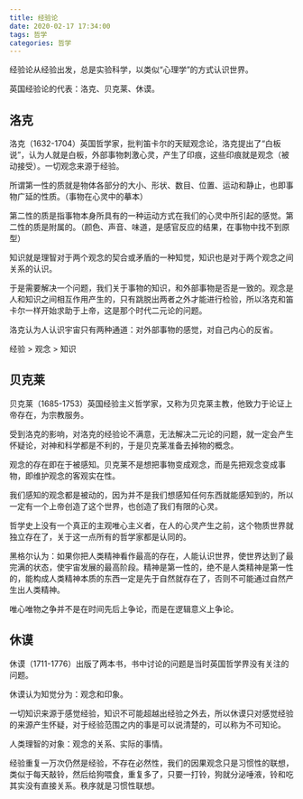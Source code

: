 ```yaml
---
title: 经验论
date: 2020-02-17 17:34:00
tags: 哲学
categories: 哲学
---
```


经验论从经验出发，总是实验科学，以类似“心理学”的方式认识世界。

英国经验论的代表：洛克、贝克莱、休谟。

## 洛克

洛克（1632-1704）英国哲学家，批判笛卡尔的天赋观念论，洛克提出了“白板说”，认为人就是白板，外部事物刺激心灵，产生了印痕，这些印痕就是观念（被动接受）。一切观念来源于经验。

所谓第一性的质就是物体各部分的大小、形状、数目、位置、运动和静止，也即事物广延的性质。（事物在心灵中的摹本）

第二性的质是指事物本身所具有的一种运动方式在我们的心灵中所引起的感觉。第二性的质是附属的。（颜色、声音、味道，是感官反应的结果，在事物中找不到原型）

知识就是理智对于两个观念的契合或矛盾的一种知觉，知识也是对于两个观念之间关系的认识。

于是需要解决一个问题，我们关于事物的知识，和外部事物是否是一致的。观念是人和知识之间相互作用产生的，只有跳脱出两者之外才能进行检验，所以洛克和笛卡尔一样开始求助于上帝，这是那个时代二元论的问题。

洛克认为人认识宇宙只有两种通道：对外部事物的感觉，对自己内心的反省。

经验 > 观念 > 知识

## 贝克莱

贝克莱（1685-1753）英国经验主义哲学家，又称为贝克莱主教，他致力于论证上帝存在，为宗教服务。

受到洛克的影响，对洛克的经验论不满意，无法解决二元论的问题，就一定会产生怀疑论，对神和科学都是不利的，于是贝克莱准备去掉物的概念。

观念的存在即在于被感知。贝克莱不是想把事物变成观念，而是先把观念变成事物，即维护观念的客观实在性。

我们感知的观念都是被动的，因为并不是我们想感知任何东西就能感知到的，所以一定有一个上帝创造了这个世界，也创造了我们有限的心灵。

哲学史上没有一个真正的主观唯心主义者，在人的心灵产生之前，这个物质世界就独立存在了，关于这一点所有的哲学家都是认同的。

黑格尔认为：如果你把人类精神看作最高的存在，人能认识世界，使世界达到了最完满的状态，使宇宙发展的最高阶段。精神是第一性的，绝不是人类精神是第一性的，能构成人类精神本质的东西一定是先于自然就存在了，否则不可能通过自然产生出人类精神。

唯心唯物之争并不是在时间先后上争论，而是在逻辑意义上争论。

## 休谟

休谟（1711-1776）出版了两本书，书中讨论的问题是当时英国哲学界没有关注的问题。

休谟认为知觉分为：观念和印象。

一切知识来源于感觉经验，知识不可能超越出经验之外去，所以休谟只对感觉经验的来源产生怀疑，对于经验范围之内的事是可以说清楚的，可以称为不可知论。

人类理智的对象：观念的关系、实际的事情。

经验重复一万次仍然是经验，不存在必然性，我们的因果观念只是习惯性的联想，类似于每天敲铃，然后给狗喂食，重复多了，只要一打铃，狗就分泌唾液，铃和吃其实没有直接关系。秩序就是习惯性联想。
